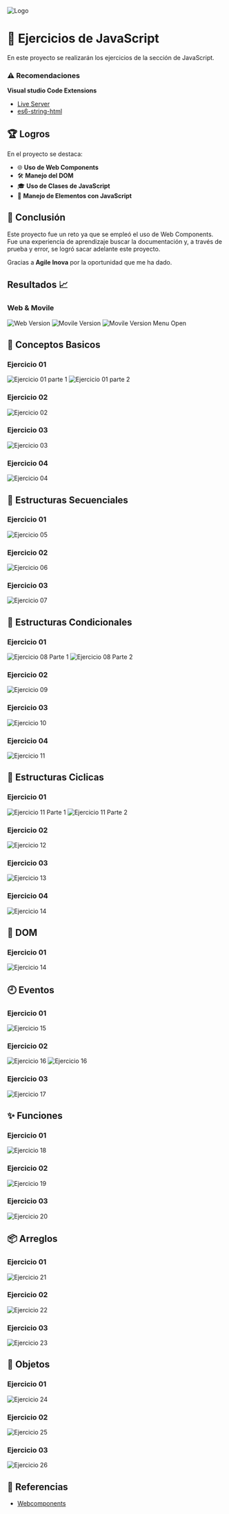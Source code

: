 ![Logo](https://github.com/JCampo1502/javascriptEjerciciosAgileInova/blob/main/images/AgileInovaLogo.png?raw=true)

# 🚀 Ejercicios de JavaScript

En este proyecto se realizarán los ejercicios de la sección de JavaScript.

### ⚠️ Recomendaciones
  **Visual studio Code Extensions**
  - [Live Server](https://marketplace.visualstudio.com/items?itemName=ritwickdey.LiveServer)
  - [es6-string-html](https://marketplace.visualstudio.com/items?itemName=Tobermory.es6-string-html)

## 🏆 Logros
En el proyecto se destaca:

- 🌐 **Uso de Web Components**
- 🛠️ **Manejo del DOM**
- 🎓 **Uso de Clases de JavaScript**
- 🔧 **Manejo de Elementos con JavaScript**

## 📝 Conclusión

Este proyecto fue un reto ya que se empleó el uso de Web Components. Fue una experiencia de aprendizaje buscar la documentación y, a través de prueba y error, se logró sacar adelante este proyecto.

Gracias a **Agile Inova** por la oportunidad que me ha dado.

## Resultados 📈

### Web & Movile
![Web Version](https://github.com/JCampo1502/javascriptEjerciciosAgileInova/blob/main/images/web.png?raw=true)
![Movile Version](https://github.com/JCampo1502/javascriptEjerciciosAgileInova/blob/main/images/movile.png?raw=true)
![Movile Version Menu Open](https://github.com/JCampo1502/javascriptEjerciciosAgileInova/blob/main/images/movile-open.png?raw=true)

## 🚀 Conceptos Basicos
### Ejercicio 01
![Ejercicio 01 parte 1](https://github.com/JCampo1502/javascriptEjerciciosAgileInova/blob/main/images/task-01-1.png?raw=true)
![Ejercicio 01 parte 2](https://github.com/JCampo1502/javascriptEjerciciosAgileInova/blob/main/images/task-01-2.png?raw=true)
### Ejercicio 02
![Ejercicio 02](https://github.com/JCampo1502/javascriptEjerciciosAgileInova/blob/main/images/task-02.png?raw=true)
### Ejercicio 03
![Ejercicio 03](https://github.com/JCampo1502/javascriptEjerciciosAgileInova/blob/main/images/task-03.png?raw=true)
### Ejercicio 04
![Ejercicio 04](https://github.com/JCampo1502/javascriptEjerciciosAgileInova/blob/main/images/task-04.png?raw=true)

## 🎢 Estructuras Secuenciales
### Ejercicio 01
![Ejercicio 05](https://github.com/JCampo1502/javascriptEjerciciosAgileInova/blob/main/images/task-05.png?raw=true)
### Ejercicio 02
![Ejercicio 06](https://github.com/JCampo1502/javascriptEjerciciosAgileInova/blob/main/images/task-06.png?raw=true)
### Ejercicio 03
![Ejercicio 07](https://github.com/JCampo1502/javascriptEjerciciosAgileInova/blob/main/images/task-07.png?raw=true)

## 🌳 Estructuras Condicionales
### Ejercicio 01
![Ejercicio 08 Parte 1](https://github.com/JCampo1502/javascriptEjerciciosAgileInova/blob/main/images/task-08-1.png?raw=true)
![Ejercicio 08 Parte 2](https://github.com/JCampo1502/javascriptEjerciciosAgileInova/blob/main/images/task-08-2.png?raw=true)
### Ejercicio 02
![Ejercicio 09](https://github.com/JCampo1502/javascriptEjerciciosAgileInova/blob/main/images/task-09.png?raw=true)
### Ejercicio 03
![Ejercicio 10](https://github.com/JCampo1502/javascriptEjerciciosAgileInova/blob/main/images/task-10.png?raw=true)
### Ejercicio 04
![Ejercicio 11](https://github.com/JCampo1502/javascriptEjerciciosAgileInova/blob/main/images/task-27.png?raw=true)

## 🔄 Estructuras Ciclicas
### Ejercicio 01
![Ejercicio 11 Parte 1](https://github.com/JCampo1502/javascriptEjerciciosAgileInova/blob/main/images/task-11-1.png?raw=true)
![Ejercicio 11 Parte 2](https://github.com/JCampo1502/javascriptEjerciciosAgileInova/blob/main/images/task-11-2.png?raw=true)
### Ejercicio 02
![Ejercicio 12](https://github.com/JCampo1502/javascriptEjerciciosAgileInova/blob/main/images/task-12.png?raw=true)
### Ejercicio 03
![Ejercicio 13](https://github.com/JCampo1502/javascriptEjerciciosAgileInova/blob/main/images/task-13.png?raw=true)
### Ejercicio 04
![Ejercicio 14](https://github.com/JCampo1502/javascriptEjerciciosAgileInova/blob/main/images/task-28.png?raw=true)

## 📁 DOM
### Ejercicio 01
![Ejercicio 14](https://github.com/JCampo1502/javascriptEjerciciosAgileInova/blob/main/images/task-14.png?raw=true)

## 🕘 Eventos
### Ejercicio 01
![Ejercicio 15](https://github.com/JCampo1502/javascriptEjerciciosAgileInova/blob/main/images/task-15.png?raw=true)
### Ejercicio 02
![Ejercicio 16](https://github.com/JCampo1502/javascriptEjerciciosAgileInova/blob/main/images/task-16-1.png?raw=true)
![Ejercicio 16](https://github.com/JCampo1502/javascriptEjerciciosAgileInova/blob/main/images/task-16-2.png?raw=true)
### Ejercicio 03
![Ejercicio 17](https://github.com/JCampo1502/javascriptEjerciciosAgileInova/blob/main/images/task-17.png?raw=true)

## ✨ Funciones
### Ejercicio 01
![Ejercicio 18](https://github.com/JCampo1502/javascriptEjerciciosAgileInova/blob/main/images/task-18.png?raw=true)
### Ejercicio 02
![Ejercicio 19](https://github.com/JCampo1502/javascriptEjerciciosAgileInova/blob/main/images/task-19.png?raw=true)
### Ejercicio 03
![Ejercicio 20](https://github.com/JCampo1502/javascriptEjerciciosAgileInova/blob/main/images/task-20.png?raw=true)

## 📦 Arreglos
### Ejercicio 01
![Ejercicio 21](https://github.com/JCampo1502/javascriptEjerciciosAgileInova/blob/main/images/task-21.png?raw=true)
### Ejercicio 02
![Ejercicio 22](https://github.com/JCampo1502/javascriptEjerciciosAgileInova/blob/main/images/task-22.png?raw=true)
### Ejercicio 03
![Ejercicio 23](https://github.com/JCampo1502/javascriptEjerciciosAgileInova/blob/main/images/task-23.png?raw=true)

## 🤖 Objetos
### Ejercicio 01
![Ejercicio 24](https://github.com/JCampo1502/javascriptEjerciciosAgileInova/blob/main/images/task-24.png?raw=true)
### Ejercicio 02
![Ejercicio 25](https://github.com/JCampo1502/javascriptEjerciciosAgileInova/blob/main/images/task-25.png?raw=true)
### Ejercicio 03
![Ejercicio 26](https://github.com/JCampo1502/javascriptEjerciciosAgileInova/blob/main/images/task-26.png?raw=true)

## 🔗 Referencias
 - [Webcomponents](https://lenguajejs.com/webcomponents/componentes/que-son-webcomponents/)